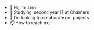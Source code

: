 - 👋 Hi, I’m Linn
- 🏫 Studying: second year IT at Chalmers
- 🌱 I’m looking to collaborate on: projects
- 📫 How to reach me: 

<!---
haojinxxx/haojinxxx is a ✨ special ✨ repository because its `README.md` (this file) appears on your GitHub profile.
You can click the Preview link to take a look at your changes.
--->
